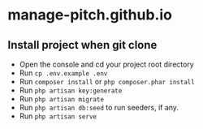 # manage-pitch.github.io

## Install project when git clone

- Open the console and cd your project root directory
- Run ```cp .env.example .env```
- Run `composer install` or ```php composer.phar install```
- Run `php artisan key:generate` 
- Run `php artisan migrate`
- Run `php artisan db:seed` to run seeders, if any.
- Run `php artisan serve`